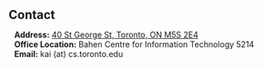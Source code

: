 <h1 id="contact"></h1>

<h2 style="margin: 50px 0px 10px;">Contact</h2>

<p style="padding-left: 10px;">
<strong>Address:</strong> <a href="https://www.google.com/maps/place/Bahen+Centre+for+Information+Technology/@43.6598045,-79.397298,15z/data=!4m6!3m5!1s0x882b34c75165c957:0x6459384147b4b67b!8m2!3d43.6598045!4d-79.397298!16zL20vMDd0Yzh3?entry=ttu&g_ep=EgoyMDI0MDgyOC4wIKXMDSoASAFQAw%3D%3D">40 St George St, Toronto, ON M5S 2E4</a>
<br />
<strong>Office Location:</strong> Bahen Centre for Information Technology 5214
<br />
<strong>Email:</strong> <email> kai (at) cs.toronto.edu</email>
</p>